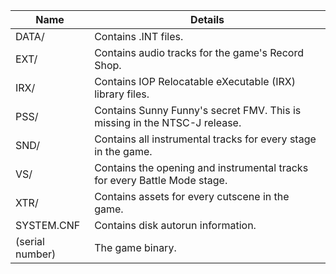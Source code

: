 | Name            | Details                                                                   |
|-----------------|---------------------------------------------------------------------------|
| DATA/           | Contains .INT files.                                                      |
| EXT/            | Contains audio tracks for the game's Record Shop.                         |
| IRX/            | Contains IOP Relocatable eXecutable (IRX) library files.                  |
| PSS/            | Contains Sunny Funny's secret FMV. This is missing in the NTSC-J release. |
| SND/            | Contains all instrumental tracks for every stage in the game.             |
| VS/             | Contains the opening and instrumental tracks for every Battle Mode stage. |
| XTR/            | Contains assets for every cutscene in the game.                           |
| SYSTEM.CNF      | Contains disk autorun information.                                        |
| (serial number) | The game binary.                                                          |
